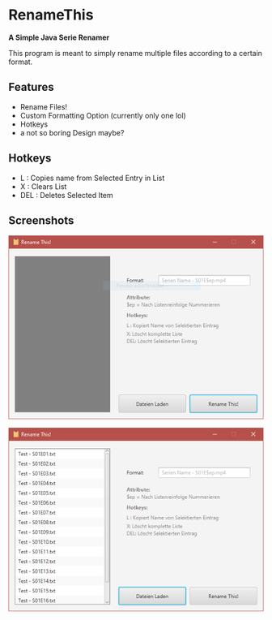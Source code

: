 # RenameThis
**A Simple Java Serie Renamer**

This program is meant to simply rename multiple files according to a certain format.

## Features

* Rename Files!
* Custom Formatting Option (currently only one lol)
* Hotkeys
* a not so boring Design maybe?


## Hotkeys 


* L : Copies name from Selected Entry in List
* X : Clears List
* DEL : Deletes Selected Item

## Screenshots

![Screenshot from the Programmm without Files loaded](/screenshots/sc1.PNG)

![Screenshot from the Programmm with Files loaded](/screenshots/sc2.PNG)
